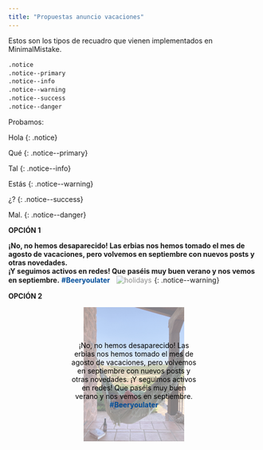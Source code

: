 ```yaml
---
title: "Propuestas anuncio vacaciones"
---
```


Estos son los tipos de recuadro que vienen implementados en MinimalMistake.

```markdown
.notice
.notice--primary
.notice--info
.notice--warning
.notice--success
.notice--danger
```
Probamos:

Hola
{: .notice}


Qué
{: .notice--primary}

Tal
{: .notice--info}

Estás
{: .notice--warning}

¿?
{: .notice--success}

Mal.
{: .notice--danger}

**OPCIÓN 1**

**¡No, no hemos desaparecido! Las erbias nos hemos tomado el mes de agosto de vacaciones, pero volvemos en septiembre con nuevos posts y otras novedades.  
¡Y seguimos activos en redes! Que paséis muy buen verano y nos vemos en septiembre.** <span style="color:#004d99"><b>#Beeryoulater</b></span>
&nbsp;
<img src="https://juditsastre.github.io/blog-copy/assets/images/lefa.jpg" alt="holidays" width="30%" style="border:1px solid white" class= "align-center">
{: .notice--warning}

**OPCIÓN 2**

<style>
.container {
  position: relative;
  text-align: center;
  color: black;
}

.centered {
  position: absolute;
  top: 50%;
  left: 50%;
  transform: translate(-50%, -50%);
}

img {
  opacity: 0.5;
}
</style>
</head>
<body>

<div class="container">
  <img src="https://github.com/JuditSastre/blog-copy/blob/master/assets/images/vacaciones.jpg?raw=true" alt="Snow" style="width:40%;">
  <div class="centered">¡No, no hemos desaparecido! Las erbias nos hemos tomado el mes de agosto de vacaciones, pero volvemos en septiembre con nuevos posts y otras novedades.  
¡Y seguimos activos en redes! Que paséis muy buen verano y nos vemos en septiembre. <span style="color:#004d99"><b>#Beeryoulater</b></span></div>
</div>


